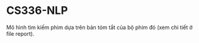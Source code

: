 # CS336-NLP

Mô hình tìm kiếm phim dựa trên bản tóm tắt của bộ phim đó (xem chi tiết ở file report).
